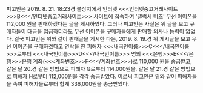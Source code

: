 피고인은 2019. 8. 21. 18:23경 불상지에서 인터넷 <<<인터넷중고거래사이트>>>B<<</인터넷중고거래사이트>>> 사이트에 접속하여 '갤럭시 버즈' 무선 이어폰을 112,000 원을 판매하겠다는 글을 게시하였다. 그러나 피고인은 사실은 위 글을 보고 구매자들이 대금을 입금하더라도 무선 이어폰을 구매자들에게 판매할 의사나 능력이 없었다. 결국 피고인은 위와 같이 판매글을 게시한 다음, 2019. 8. 19.경 위 게시글을 보고 무선 이어폰을 구매하겠다고 연락을 한 피해자 <<<내국인이름>>>C<<</내국인이름>>>로부터 <<<내국인이름>>>D<<</내국인이름>>> 명의 <<<은행>>>E<<</은행>>>은행 계좌(<<<계좌번호>>>F<<</계좌번호>>>)로 110,000 원을 송금받고, 같은 달 20.경 같은 방법으로 피해자 G로부터 114,000원을, 같은 달 21.경 같은 방법으로 피해자 H로부터 112,000원을 각각 송금받았다.
이로써 피고인은 위와 같이 피해자들을 속여 피해자들로부터 합계 336,000원을 송금받았다.
